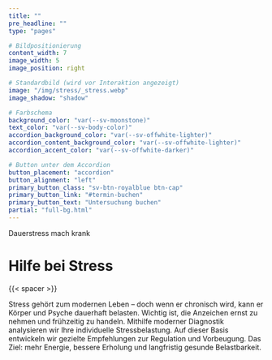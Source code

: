 ```yaml
---
title: ""
pre_headline: "" 
type: "pages"

# Bildpositionierung
content_width: 7
image_width: 5
image_position: right

# Standardbild (wird vor Interaktion angezeigt)
image: "/img/stress/_stress.webp"
image_shadow: "shadow"

# Farbschema
background_color: "var(--sv-moonstone)"
text_color: "var(--sv-body-color)"
accordion_background_color: "var(--sv-offwhite-lighter)"
accordion_content_background_color: "var(--sv-offwhite-lighter)"
accordion_accent_color: "var(--sv-offwhite-darker)"

# Button unter dem Accordion
button_placement: "accordion"
button_alignment: "left"
primary_button_class: "sv-btn-royalblue btn-cap"
primary_button_link: "#termin-buchen"
primary_button_text: "Untersuchung buchen"
partial: "full-bg.html"
---
```

Dauerstress mach krank

# Hilfe bei Stress 

{{< spacer >}}

Stress gehört zum modernen Leben – doch wenn er chronisch wird, kann er Körper und Psyche dauerhaft belasten. Wichtig ist, die Anzeichen ernst zu nehmen und frühzeitig zu handeln. Mithilfe moderner Diagnostik analysieren wir Ihre individuelle Stressbelastung. Auf dieser Basis entwickeln wir gezielte Empfehlungen zur Regulation und Vorbeugung. Das Ziel: mehr Energie, bessere Erholung und langfristig gesunde Belastbarkeit.
